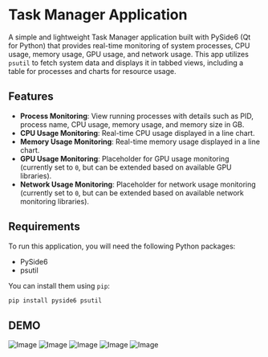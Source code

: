 # Task Manager Application

A simple and lightweight Task Manager application built with PySide6 (Qt for Python) that provides real-time monitoring of system processes, CPU usage, memory usage, GPU usage, and network usage. This app utilizes `psutil` to fetch system data and displays it in tabbed views, including a table for processes and charts for resource usage.

## Features

- **Process Monitoring**: View running processes with details such as PID, process name, CPU usage, memory usage, and memory size in GB.
- **CPU Usage Monitoring**: Real-time CPU usage displayed in a line chart.
- **Memory Usage Monitoring**: Real-time memory usage displayed in a line chart.
- **GPU Usage Monitoring**: Placeholder for GPU usage monitoring (currently set to `0`, but can be extended based on available GPU libraries).
- **Network Usage Monitoring**: Placeholder for network usage monitoring (currently set to `0`, but can be extended based on available network monitoring libraries).
  
## Requirements

To run this application, you will need the following Python packages:

- PySide6
- psutil

You can install them using `pip`:

```python
pip install pyside6 psutil
```

## DEMO
![Image](https://github.com/user-attachments/assets/118b8b6b-46ae-46b2-ab57-3ae2d4951eed)
![Image](https://github.com/user-attachments/assets/56c29527-4b8c-48a4-8a6c-1771f8a32eb9)
![Image](https://github.com/user-attachments/assets/1411b5f6-c7ac-4d56-86e8-ce4cf9bc10bb)
![Image](https://github.com/user-attachments/assets/6c5c6c7d-8112-47c2-96dd-dec5a8f1697a)
![Image](https://github.com/user-attachments/assets/068f53de-72da-45e4-a444-0e73600a1784)
